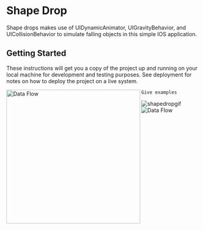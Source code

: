 # Shape Drop

Shape drops makes use of  UIDynamicAnimator, UIGravityBehavior, and UICollisionBehavior to simulate falling objects in this simple IOS application.

## Getting Started

These instructions will get you a copy of the project up and running on your local machine for development and testing purposes. See deployment for notes on how to deploy the project on a live system.

<a target="_blank"><img align = "left" width = "350" height = "350" src="http://i66.tinypic.com/343kvtv.png" border="0" alt="Data Flow"></a>

```
Give examples
```

![shapedropgif](https://user-images.githubusercontent.com/27150848/37168566-4514fada-22d3-11e8-95ef-7ad57aa26d12.gif)
<a target="_blank"><img src="http://i66.tinypic.com/343kvtv.png" border="0" alt="Data Flow"></a>
